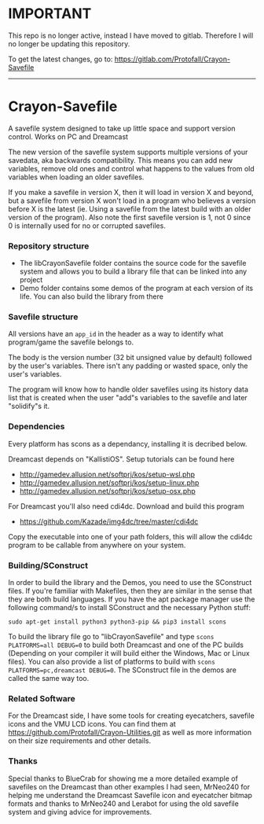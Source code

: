 # IMPORTANT

This repo is no longer active, instead I have moved to gitlab. Therefore I will no longer be updating this repository.

To get the latest changes, go to: https://gitlab.com/Protofall/Crayon-Savefile

-----------------------------------------

# Crayon-Savefile
A savefile system designed to take up little space and support version control. Works on PC and Dreamcast

The new version of the savefile system supports multiple versions of your savedata, aka backwards compatibility. This means you can add new variables, remove old ones and control what happens to the values from old variables when loading an older savefiles.

If you make a savefile in version X, then it will load in version X and beyond, but a savefile from version X won't load in a program who believes a version before X is the latest (ie. Using a savefile from the latest build with an older version of the program). Also note the first savefile version is 1, not 0 since 0 is internally used for no or corrupted savefiles.

### Repository structure

- The libCrayonSavefile folder contains the source code for the savefile system and allows you to build a library file that can be linked into any project
- Demo folder contains some demos of the program at each version of its life. You can also build the library from there

### Savefile structure

All versions have an `app_id` in the header as a way to identify what program/game the savefile belongs to.

The body is the version number (32 bit unsigned value by default) followed by the user's variables. There isn't any padding or wasted space, only the user's variables.

The program will know how to handle older savefiles using its history data list that is created when the user "add"s variables to the savefile and later "solidify"s it.

### Dependencies

Every platform has scons as a dependancy, installing it is decribed below.

Dreamcast depends on "KallistiOS". Setup tutorials can be found here
- http://gamedev.allusion.net/softprj/kos/setup-wsl.php
- http://gamedev.allusion.net/softprj/kos/setup-linux.php
- http://gamedev.allusion.net/softprj/kos/setup-osx.php

For Dreamcast you'll also need cdi4dc. Download and build this program
- https://github.com/Kazade/img4dc/tree/master/cdi4dc

Copy the executable into one of your path folders, this will allow the cdi4dc program to be callable from anywhere on your system.


### Building/SConstruct

In order to build the library and the Demos, you need to use the SConstruct files. If you're familiar with Makefiles, then they are similar in the sense that they are both build languages. If you have the apt package manager use the following command/s to install SConstruct and the necessary Python stuff:

`sudo apt-get install python3 python3-pip && pip3 install scons`

To build the library file go to "libCrayonSavefile" and type `scons PLATFORMS=all DEBUG=0` to build both Dreamcast and one of the PC builds (Depending on your compiler it will build either the Windows, Mac or Linux files). You can also provide a list of platforms to build with `scons PLATFORMS=pc,dreamcast DEBUG=0`. The SConstruct file in the demos are called the same way too.

### Related Software

For the Dreamcast side, I have some tools for creating eyecatchers, savefile icons and the VMU LCD icons. You can find them at https://github.com/Protofall/Crayon-Utilities.git as well as more information on their size requirements and other details.

### Thanks

Special thanks to BlueCrab for showing me a more detailed example of savefiles on the Dreamcast than other examples I had seen, MrNeo240 for helping me understand the Dreamcast Savefile icon and eyecatcher bitmap formats and thanks to MrNeo240 and Lerabot for using the old savefile system and giving advice for improvements.
